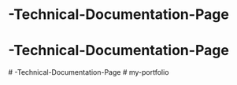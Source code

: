 # -Technical-Documentation-Page
# -Technical-Documentation-Page
#   - T e c h n i c a l - D o c u m e n t a t i o n - P a g e  
 #   m y - p o r t f o l i o  
 